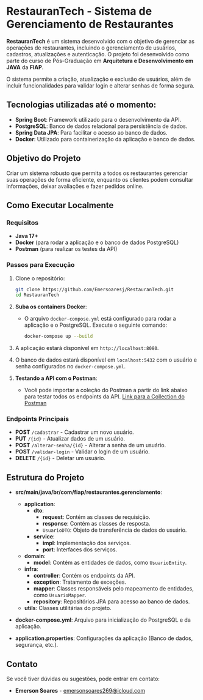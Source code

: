 
# RestauranTech - Sistema de Gerenciamento de Restaurantes

**RestauranTech** é um sistema desenvolvido com o objetivo de gerenciar as operações de restaurantes, incluindo o gerenciamento de usuários, cadastros, atualizações e autenticação. O projeto foi desenvolvido como parte do curso de Pós-Graduação em **Arquitetura e Desenvolvimento em JAVA** da **FIAP**.

O sistema permite a criação, atualização e exclusão de usuários, além de incluir funcionalidades para validar login e alterar senhas de forma segura.

## Tecnologias utilizadas até o momento:

- **Spring Boot**: Framework utilizado para o desenvolvimento da API.
- **PostgreSQL**: Banco de dados relacional para persistência de dados.
- **Spring Data JPA**: Para facilitar o acesso ao banco de dados.
- **Docker**: Utilizado para containerização da aplicação e banco de dados.

## Objetivo do Projeto

Criar um sistema robusto que permita a todos os restaurantes gerenciar suas operações de forma eficiente, enquanto os clientes podem consultar informações, deixar avaliações e fazer pedidos online.

## Como Executar Localmente

### Requisitos

- **Java 17+**
- **Docker** (para rodar a aplicação e o banco de dados PostgreSQL)
- **Postman** (para realizar os testes da API)

### Passos para Execução

1. Clone o repositório:
   ```bash
   git clone https://github.com/Emersoaresj/RestauranTech.git
   cd RestauranTech
   ```

2. **Suba os containers Docker**:
   - O arquivo `docker-compose.yml` está configurado para rodar a aplicação e o PostgreSQL. Execute o seguinte comando:
     ```bash
     docker-compose up --build
     ```

3. A aplicação estará disponível em `http://localhost:8080`.

4. O banco de dados estará disponível em `localhost:5432` com o usuário e senha configurados no `docker-compose.yml`.

5. **Testando a API com o Postman**:
   - Você pode importar a coleção do Postman a partir do link abaixo para testar todos os endpoints da API.
[Link para a Collection do Postman](https://github.com/Emersoaresj/collections-PosTech/blob/main/RestauranTech.postman_collection.json)

### Endpoints Principais

- **POST** `/cadastrar` - Cadastrar um novo usuário.
- **PUT** `/{id}` - Atualizar dados de um usuário.
- **POST** `/alterar-senha/{id}` - Alterar a senha de um usuário.
- **POST** `/validar-login` - Validar o login de um usuário.
- **DELETE** `/{id}` - Deletar um usuário.

## Estrutura do Projeto

- **src/main/java/br/com/fiap/restaurantes.gerenciamento**:
  - **application**:
    - **dto**:
      - **request**: Contém as classes de requisição.
      - **response**: Contém as classes de resposta.
      - `UsuarioDTO`: Objeto de transferência de dados do usuário.
    - **service**:
      - **impl**: Implementação dos serviços.
      - **port**: Interfaces dos serviços.
  - **domain**:
    - **model**: Contém as entidades de dados, como `UsuarioEntity`.
  - **infra**:
    - **controller**: Contém os endpoints da API.
    - **exception**: Tratamento de exceções.
    - **mapper**: Classes responsáveis pelo mapeamento de entidades, como `UsuarioMapper`.
    - **repository**: Repositórios JPA para acesso ao banco de dados.
  - **utils**: Classes utilitárias do projeto.


- **docker-compose.yml**: Arquivo para inicialização do PostgreSQL e da aplicação.
- **application.properties**: Configurações da aplicação (Banco de dados, segurança, etc.).


## Contato

Se você tiver dúvidas ou sugestões, pode entrar em contato:

- **Emerson Soares** - [emersonsoares269@icloud.com](mailto:emersonsoares269@icloud.com)
